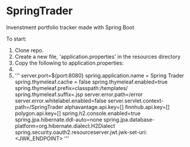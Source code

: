 # SpringTrader
Invenstment portfolio tracker made with Spring Boot 

To start:
1. Clone repo.
2. Create a new file, 'application.properties' in the resources directory
3. Copy the following to application.properties:
4. 
5. '''
    server.port=${port:8080}
  spring.application.name = Spring Trader
  spring.thymeleaf.cache = false
  spring.thymeleaf.enabled=true 
  spring.thymeleaf.prefix=classpath:/templates/
  spring.thymeleaf.suffix=.jsp
  server.error.path=/error
  server.error.whitelabel.enabled=false 
  server.servlet.context-path=/SpringTrader
  alphavantage.api.key=[]
  finnhub.api.key=[]
  polygon.api.key=[]
  spring.h2.console.enabled=true
  spring.jpa.hibernate.ddl-auto=none
  spring.jpa.database-platform=org.hibernate.dialect.H2Dialect
  spring.security.oauth2.resourceserver.jwt.jwk-set-uri: <JWK_ENDPOINT>
'''
